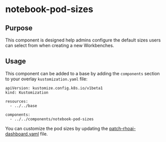 # notebook-pod-sizes

## Purpose
This component is designed help admins configure the default sizes users can select from when creating a new Workbenches.

## Usage

This component can be added to a base by adding the `components` section to your overlay `kustomization.yaml` file:

```
apiVersion: kustomize.config.k8s.io/v1beta1
kind: Kustomization

resources:
  - ../../base

components:
  - ../../components/notebook-pod-sizes
```

You can customize the pod sizes by updating the [patch-rhoai-dashboard.yaml](./patch-rhoai-dashboard.yaml) file.

